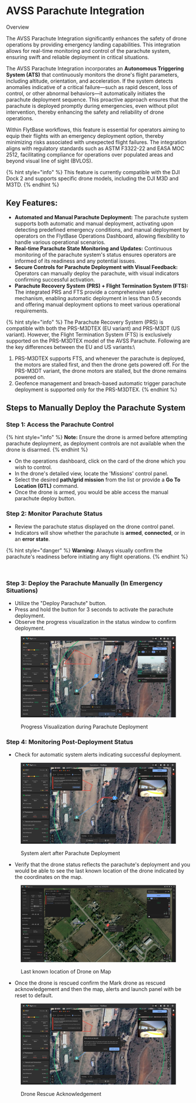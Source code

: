 # AVSS Parachute Integration

Overview

The AVSS Parachute Integration significantly enhances the safety of drone operations by providing emergency landing capabilities. This integration allows for real-time monitoring and control of the parachute system, ensuring swift and reliable deployment in critical situations.

​The AVSS Parachute Integration incorporates an **Autonomous Triggering System (ATS)** that continuously monitors the drone's flight parameters, including altitude, orientation, and acceleration. If the system detects anomalies indicative of a critical failure—such as rapid descent, loss of control, or other abnormal behaviors—it automatically initiates the parachute deployment sequence. This proactive approach ensures that the parachute is deployed promptly during emergencies, even without pilot intervention, thereby enhancing the safety and reliability of drone operations.

Within FlytBase workflows, this feature is essential for operators aiming to equip their flights with an emergency deployment option, thereby minimizing risks associated with unexpected flight failures. The integration aligns with regulatory standards such as ASTM F3322-22 and EASA MOC 2512, facilitating compliance for operations over populated areas and beyond visual line of sight (BVLOS).

{% hint style="info" %}
&#x20;This feature is currently compatible with the DJI Dock 2 and supports specific drone models, including the DJI M3D and M3TD.
{% endhint %}

## Key Features:

* **Automated and Manual Parachute Deployment:** The parachute system supports both automatic and manual deployment, activating upon detecting predefined emergency conditions, and manual deployment by operators on the FlytBase Operations Dashboard, allowing flexibility to handle various operational scenarios.
* **Real-time Parachute State Monitoring and Updates:** Continuous monitoring of the parachute system's status ensures operators are informed of its readiness and any potential issues.​
* **Secure Controls for Parachute Deployment with Visual Feedback:** Operators can manually deploy the parachute, with visual indicators confirming successful activation.​
* **Parachute Recovery System (PRS) + Flight Termination System (FTS):** The integrated PRS and FTS provide a comprehensive safety mechanism, enabling automatic deployment in less than 0.5 seconds and offering manual deployment options to meet various operational requirements.

{% hint style="info" %}
The Parachute Recovery System (PRS) is compatible with both the PRS-M3DTEX (EU variant) and PRS-M3DT (US variant). However, the Flight Termination System (FTS) is exclusively supported on the PRS-M3DTEX model of the AVSS Parachute. Following are the key differences between the EU and US variants:\


1. PRS-M3DTEX supports FTS, and whenever the parachute is deployed, the motors are stalled first, and then the drone gets powered off. For the PRS-M3DT variant, the drone motors are stalled, but the drone remains powered on.
2. Geofence management and breach-based automatic trigger parachute deployment is supported only for the PRS-M3DTEX.
{% endhint %}

## Steps to Manually Deploy the Parachute System

### Step 1: Access the Parachute Control

{% hint style="info" %}
**Note:** Ensure the drone is armed before attempting parachute deployment, as deployment controls are not available when the drone is disarmed.
{% endhint %}

* On the operations dashboard, click on the card of the drone which you wish to control.
* In the drone's detailed view, locate the 'Missions' control panel.
* Select the desired **path/grid mission** from the list or provide a **Go To Location (GTL)** command.
* Once the drone is armed, you would be able access the manual parachute deploy button.

### Step 2: Monitor Parachute Status

* Review the parachute status displayed on the drone control panel.
* Indicators will show whether the parachute is **armed**, **connected**, or in an **error state**.

{% hint style="danger" %}
**Warning:** Always visually confirm the parachute's readiness before initiating any flight operations.
{% endhint %}

<figure><img src=".gitbook/assets/Image 3-31-25 at 3.57 PM (1).jpeg" alt=""><figcaption></figcaption></figure>

### Step 3: Deploy the Parachute Manually (In Emergency Situations)

* Utilize the "Deploy Parachute" button.
* Press and hold the button for 3 seconds to activate the parachute deployment.
* Observe the progress visualization in the status window to confirm deployment.

<figure><img src=".gitbook/assets/Fleet view-15.png" alt=""><figcaption><p>Progress Visualization during Parachute Deployment</p></figcaption></figure>

### Step 4: Monitoring Post-Deployment Status

* Check for automatic system alerts indicating successful deployment.

<figure><img src=".gitbook/assets/Fleet view-17.png" alt=""><figcaption><p>System alert after Parachute Deployment</p></figcaption></figure>

* Verify that the drone status reflects the parachute's deployment and you would be able to see the last known location of the drone indicated by the coordinates on the map.

<figure><img src=".gitbook/assets/image (616).png" alt=""><figcaption><p>Last known location of Drone on Map</p></figcaption></figure>

* Once the drone is rescued confirm the Mark drone as rescued acknowledgement and then the map, alerts and launch panel with be reset to default.

<figure><img src=".gitbook/assets/Fleet view-18.png" alt=""><figcaption><p>Drone Rescue Acknowledgement</p></figcaption></figure>
